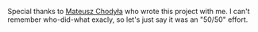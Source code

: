 Special thanks to [Mateusz Chodyła](http://github.com/mchodyla) who wrote this project with me.
I can't remember who-did-what exacly, so let's just say it was an "50/50" effort.
